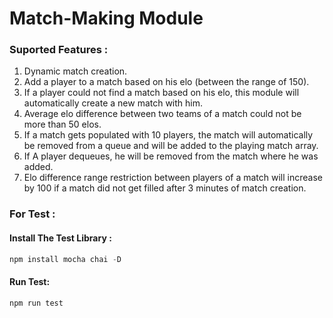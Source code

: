 # Match-Making Module

### Suported Features :

1. Dynamic match creation.
2. Add a player to a match based on his elo (between the range of 150).
3. If a player could not find a match based on his elo, this module will automatically create a new match with him.
4. Average elo difference between two teams of a match could not be more than 50 elos.
5. If a match gets populated with 10 players, the match will automatically be removed from a queue and will be added to the playing match array.
6. If A player dequeues, he will be removed from the match where he was added.
7. Elo difference range restriction between players of a match will increase by 100 if a match did not get filled after 3 minutes of match creation.

### For Test :

#### Install The Test Library :

```javascript
npm install mocha chai -D
```

#### Run Test:

```javascript
npm run test
```
